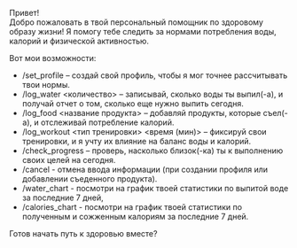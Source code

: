 Привет!  
Добро пожаловать в твой персональный помощник по здоровому образу жизни! Я помогу тебе следить за нормами потребления воды, калорий и физической активностью.  
  
Вот мои возможности:  
- /set_profile – создай свой профиль, чтобы я мог точнее рассчитывать твои нормы.  
- /log_water <количество> – записывай, сколько воды ты выпил(-а), и получай отчет о том, сколько еще нужно выпить сегодня.  
- /log_food <название продукта> – добавляй продукты, которые съел(-а), и отслеживай потребление калорий.  
- /log_workout <тип тренировки> <время (мин)> – фиксируй свои тренировки, и я учту их влияние на баланс воды и калорий.  
- /check_progress – проверь, насколько близок(-ка) ты к выполнению своих целей на сегодня.
- /cancel - отмена ввода информации (при создании профиля или добавлении съеденного продукта).
- /water_chart - посмотри на график твоей статистики по выпитой воде за последние 7 дней,  
- /calories_chart - посмотри на график твоей статистики по полученным и сожженным калориям за последние 7 дней.  
  
Готов начать путь к здоровью вместе?  